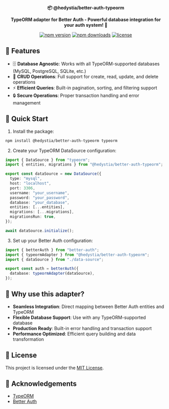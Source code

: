 <div align="center">
  <p>
    <strong>📦 @hedystia/better-auth-typeorm</strong>
  </p>

  <p>
    <strong>TypeORM adapter for Better Auth - Powerful database integration for your auth system! 🚀</strong>
  </p>

  <p>
    <a href="https://www.npmjs.com/package/@hedystia/better-auth-typeorm"><img src="https://img.shields.io/npm/v/@hedystia/better-auth-typeorm.svg?style=flat-square" alt="npm version"></a>
    <a href="https://www.npmjs.com/package/@hedystia/better-auth-typeorm"><img src="https://img.shields.io/npm/dm/@hedystia/better-auth-typeorm.svg?style=flat-square" alt="npm downloads"></a>
    <a href="https://github.com/Zastinian/better-auth-typeorm/blob/main/LICENSE"><img src="https://img.shields.io/github/license/Zastinian/better-auth-typeorm.svg?style=flat-square" alt="license"></a>
  </p>
</div>

## 🌟 Features

- 🗄️ **Database Agnostic**: Works with all TypeORM-supported databases (MySQL, PostgreSQL, SQLite, etc.)
- 🔄 **CRUD Operations**: Full support for create, read, update, and delete operations
- ⚡ **Efficient Queries**: Built-in pagination, sorting, and filtering support
- 🔒 **Secure Operations**: Proper transaction handling and error management

## 🚀 Quick Start

1. Install the package:

```bash
npm install @hedystia/better-auth-typeorm typeorm
```

2. Create your TypeORM DataSource configuration:

```typescript
import { DataSource } from "typeorm";
import { entities, migrations } from "@hedystia/better-auth-typeorm";

export const dataSource = new DataSource({
  type: "mysql",
  host: "localhost",
  port: 3306,
  username: "your_username",
  password: "your_password",
  database: "your_database",
  entities: [...entities],
  migrations: [...migrations],
  migrationsRun: true,
});

await dataSource.initialize();
```

3. Set up your Better Auth configuration:

```typescript
import { betterAuth } from "better-auth";
import { typeormAdapter } from "@hedystia/better-auth-typeorm";
import { dataSource } from "./data-source";

export const auth = betterAuth({
  database: typeormAdapter(dataSource),
});
```

## 🌟 Why use this adapter?

- **Seamless Integration**: Direct mapping between Better Auth entities and TypeORM
- **Flexible Database Support**: Use with any TypeORM-supported database
- **Production Ready**: Built-in error handling and transaction support
- **Performance Optimized**: Efficient query building and data transformation

## 📝 License

This project is licensed under the [MIT License](LICENSE).

## 🙏 Acknowledgements

- [TypeORM](https://typeorm.io/)
- [Better Auth](https://github.com/better-auth/better-auth)
